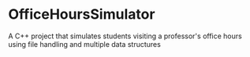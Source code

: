 # OfficeHoursSimulator
A C++ project that simulates students visiting a professor's office hours using file handling and multiple data structures
